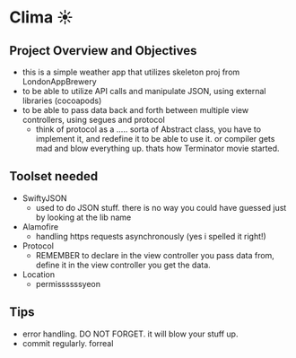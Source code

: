 
# Clima :sunny:

## Project Overview and Objectives 
- this is a simple weather app that utilizes skeleton proj from LondonAppBrewery
- to be able to utilize API calls and manipulate JSON, using external libraries (cocoapods)
- to be able to pass data back and forth between multiple view controllers, using segues and protocol 
  - think of protocol as a ..... sorta of Abstract class, you have to implement it, and redefine it to be able to use it. or compiler gets mad and blow everything up. thats how Terminator movie started. 
  
## Toolset needed
- SwiftyJSON
  - used to do JSON stuff. there is no way you could have guessed just by looking at the lib name
- Alamofire
  - handling https requests asynchronously (yes i spelled it right!)
- Protocol 
  - REMEMBER to declare in the view controller you pass data from, define it in the view controller you get the data.
- Location 
  - permissssssyeon

## Tips
- error handling. DO NOT FORGET. it will blow your stuff up. 
- commit regularly. forreal
